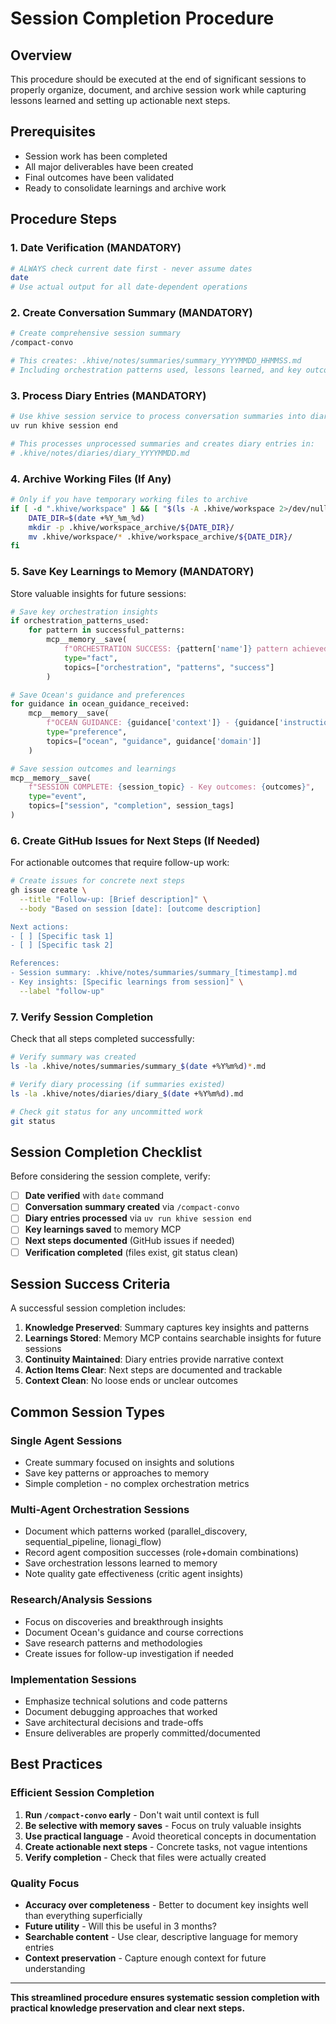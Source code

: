 # Session Completion Procedure

## Overview

This procedure should be executed at the end of significant sessions to properly
organize, document, and archive session work while capturing lessons learned and
setting up actionable next steps.

## Prerequisites

- Session work has been completed
- All major deliverables have been created
- Final outcomes have been validated
- Ready to consolidate learnings and archive work

## Procedure Steps

### 1. Date Verification (MANDATORY)

```bash
# ALWAYS check current date first - never assume dates
date
# Use actual output for all date-dependent operations
```

### 2. Create Conversation Summary (MANDATORY)

```bash
# Create comprehensive session summary
/compact-convo

# This creates: .khive/notes/summaries/summary_YYYYMMDD_HHMMSS.md
# Including orchestration patterns used, lessons learned, and key outcomes
```

### 3. Process Diary Entries (MANDATORY)

```bash
# Use khive session service to process conversation summaries into diary entries
uv run khive session end

# This processes unprocessed summaries and creates diary entries in:
# .khive/notes/diaries/diary_YYYYMMDD.md
```

### 4. Archive Working Files (If Any)

```bash
# Only if you have temporary working files to archive
if [ -d ".khive/workspace" ] && [ "$(ls -A .khive/workspace 2>/dev/null)" ]; then
    DATE_DIR=$(date +%Y_%m_%d)
    mkdir -p .khive/workspace_archive/${DATE_DIR}/
    mv .khive/workspace/* .khive/workspace_archive/${DATE_DIR}/
fi
```

### 5. Save Key Learnings to Memory (MANDATORY)

Store valuable insights for future sessions:

```python
# Save key orchestration insights
if orchestration_patterns_used:
    for pattern in successful_patterns:
        mcp__memory__save(
            f"ORCHESTRATION SUCCESS: {pattern['name']} pattern achieved {pattern['success_rate']}% success for {pattern['task_type']}",
            type="fact",
            topics=["orchestration", "patterns", "success"]
        )

# Save Ocean's guidance and preferences
for guidance in ocean_guidance_received:
    mcp__memory__save(
        f"OCEAN GUIDANCE: {guidance['context']} - {guidance['instruction']}",
        type="preference", 
        topics=["ocean", "guidance", guidance['domain']]
    )

# Save session outcomes and learnings
mcp__memory__save(
    f"SESSION COMPLETE: {session_topic} - Key outcomes: {outcomes}",
    type="event",
    topics=["session", "completion", session_tags]
)
```

### 6. Create GitHub Issues for Next Steps (If Needed)

For actionable outcomes that require follow-up work:

```bash
# Create issues for concrete next steps
gh issue create \
  --title "Follow-up: [Brief description]" \
  --body "Based on session [date]: [outcome description]

Next actions:
- [ ] [Specific task 1]
- [ ] [Specific task 2]

References:
- Session summary: .khive/notes/summaries/summary_[timestamp].md
- Key insights: [Specific learnings from session]" \
  --label "follow-up"
```

### 7. Verify Session Completion

Check that all steps completed successfully:

```bash
# Verify summary was created
ls -la .khive/notes/summaries/summary_$(date +%Y%m%d)*.md

# Verify diary processing (if summaries existed)
ls -la .khive/notes/diaries/diary_$(date +%Y%m%d).md

# Check git status for any uncommitted work
git status
```

## Session Completion Checklist

Before considering the session complete, verify:

- [ ] **Date verified** with `date` command
- [ ] **Conversation summary created** via `/compact-convo`
- [ ] **Diary entries processed** via `uv run khive session end`
- [ ] **Key learnings saved** to memory MCP
- [ ] **Next steps documented** (GitHub issues if needed)
- [ ] **Verification completed** (files exist, git status clean)

## Session Success Criteria

A successful session completion includes:

1. **Knowledge Preserved**: Summary captures key insights and patterns
2. **Learnings Stored**: Memory MCP contains searchable insights for future
   sessions
3. **Continuity Maintained**: Diary entries provide narrative context
4. **Action Items Clear**: Next steps are documented and trackable
5. **Context Clean**: No loose ends or unclear outcomes

## Common Session Types

### Single Agent Sessions

- Create summary focused on insights and solutions
- Save key patterns or approaches to memory
- Simple completion - no complex orchestration metrics

### Multi-Agent Orchestration Sessions

- Document which patterns worked (parallel_discovery, sequential_pipeline,
  lionagi_flow)
- Record agent composition successes (role+domain combinations)
- Save orchestration lessons learned to memory
- Note quality gate effectiveness (critic agent insights)

### Research/Analysis Sessions

- Focus on discoveries and breakthrough insights
- Document Ocean's guidance and course corrections
- Save research patterns and methodologies
- Create issues for follow-up investigation if needed

### Implementation Sessions

- Emphasize technical solutions and code patterns
- Document debugging approaches that worked
- Save architectural decisions and trade-offs
- Ensure deliverables are properly committed/documented

## Best Practices

### Efficient Session Completion

1. **Run `/compact-convo` early** - Don't wait until context is full
2. **Be selective with memory saves** - Focus on truly valuable insights
3. **Use practical language** - Avoid theoretical concepts in documentation
4. **Create actionable next steps** - Concrete tasks, not vague intentions
5. **Verify completion** - Check that files were actually created

### Quality Focus

- **Accuracy over completeness** - Better to document key insights well than
  everything superficially
- **Future utility** - Will this be useful in 3 months?
- **Searchable content** - Use clear, descriptive language for memory entries
- **Context preservation** - Capture enough context for future understanding

---

**This streamlined procedure ensures systematic session completion with
practical knowledge preservation and clear next steps.**
